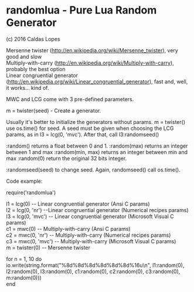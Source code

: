 # randomlua - Pure Lua Random Generator  

(c) 2016 Caldas Lopes  

Mersenne twister (http://en.wikipedia.org/wiki/Mersenne_twister), very good and slow  
Multiply-with-carry (http://en.wikipedia.org/wiki/Multiply-with-carry), probably the best option  
Linear congruential generator (http://en.wikipedia.org/wiki/Linear_congruential_generator), fast and, well, it works... kind of.  

MWC and LCG come with 3 pre-defined parameters.

m = twister(seed) - Create a generator.  

Usually it's better to initialize the generators without params. m = twister() use os.time() for seed.
A seed must be given when choosing the LCG params, as in l3 = lcg(0, 'mvc'). After that, call l3:randomseed()

:random() returns a float between 0 and 1.
:random(max) returns an integer between 1 and max
:random(min, max) returns an integer between min and max
:random(0) return the original 32 bits integer.

:randomseed(seed) to change seed. Again, randomseed() call os.time().

Code example:  

require('randomlua')  

l1 = lcg(0) -- Linear congruential generator (Ansi C params)  
l2 = lcg(0, 'nr') --Linear congruential generator (Numerical recipes params)  
l3 = lcg(0, 'mvc') -- Linear congruential generator (Microsoft Visual C params)  
c1 = mwc(0) -- Multiply-with-carry (Ansi C params)  
c2 = mwc(0, 'nr') -- Multiply-with-carry (Numerical recipes params)  
c3 = mwc(0, 'mvc') -- Multiply-with-carry (Microsoft Visual C params)  
m = twister(0) -- Mersenne twister  

for n = 1, 10 do  
   io.write(string.format("%8d%8d%8d%8d%8d%8d%16u\n", l1:random(0), l2:random(0), l3:random(0), c1:random(0), c2:random(0), c3:random(0), m:random(0)))  
end

